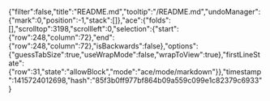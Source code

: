 {"filter":false,"title":"README.md","tooltip":"/README.md","undoManager":{"mark":0,"position":-1,"stack":[]},"ace":{"folds":[],"scrolltop":3198,"scrollleft":0,"selection":{"start":{"row":248,"column":72},"end":{"row":248,"column":72},"isBackwards":false},"options":{"guessTabSize":true,"useWrapMode":false,"wrapToView":true},"firstLineState":{"row":31,"state":"allowBlock","mode":"ace/mode/markdown"}},"timestamp":1415724012698,"hash":"85f3b0ff977bf864b09a559c099e1c82379c6933"}
